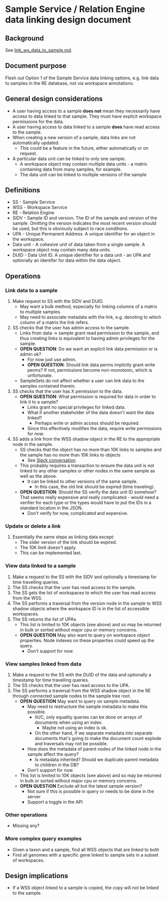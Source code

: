 # Sample Service / Relation Engine data linking design document

## Background

See [link_ws_data_to_sample.md](link_ws_data_to_sample.md).

## Document purpose

Flesh out Option 1 of the Sample Service data linking options, e.g. link data to samples
in the RE database, not via workspace annotations.

## General design considerations

* A user having access to a sample **does not** mean they necessarily have access to data linked
  to that sample. They must have explicit workspace permissions for the data.
* A user having access to data linked to a sample **does** have read access to the sample.
* When creating a new version of a sample, data links are not automatically updated.
  * This could be a feature in the future, either automatically or on request.
* A particular data unit can be linked to only one sample.
    * A workspace object may contain multiple data units - a matrix containing data from many
        samples, for example.
    * The data unit can be linked to multiple versions of the sample

## Definitions

* SS - Sample Service
* WSS - Workspace Service
* RE - Relation Engine
* SIDV - Sample ID and version. The ID of the sample and version of the sample. Omitting the
  version indicates the most recent version should be used, but this is obviously subject to
  race conditions.
* UPA - Unique Permanent Address. A unique identifier for an object in the workspace.
* Data unit - A cohesive unit of data taken from a single sample. A workspace object may contain
  many data units.
* DUID - Data Unit ID. A unique identifier for a data unit - an UPA and optionally an identifer for
  data within the data object.

## Operations

### Link data to a sample

1. Make request to SS with the SIDV and DUID.
    * May want a bulk method, especially for linking columns of a matrix to multiple samples.
    * May need to associate metadata with the link, e.g. denoting to which column of a matrix
      the link refers.
2. SS checks that the user has admin access to the sample.
    * Links from data -> sample grant read permission to the sample, and thus creating links
      is equivalent to having admin privileges for the sample.
    * **OPEN QUESTION**: Do we want an explicit link data permission or is admin ok?
        * For now just use admin.
        * **OPEN QUESTION**: Should link data perms implictly grant write perms? If not,
            permissions become non-monotonic, which is unfortunate.
    * SampleSets do not affect whether a user can link data to the samples contained therein.
3. SS checks that the user has X permission to the data.
    * **OPEN QUESTION**: What permission is required for data in order to link it to a sample?
        * Links grant no special privileges for linked data.
        * What if another stakeholder of the data doesn't want the data linked?
            * Perhaps write or admin access should be required.
        * Since this effectively modifies the data, require write permissions for now.
4. SS adds a link from the WSS shadow object in the RE to the appropriate node in the sample.
    * SS checks that the object has no more than 10K links to samples and the sample has no more
        than 10K links to objects
        * See [Slack conversation](https://kbase.slack.com/archives/CNRT78G66/p1583968517059500)
    * This probably requires a transaction to ensure the data unit is not linked to any other
      samples or other nodes in the same sample as well as the above.
        * It can be linked to other versions of the same sample.
            * In this case, the old link should be expired (time traveling).
    * **OPEN QUESTION**: Should the SS verify the data unit ID somehow? That seems really
      expensive and really complicated - would need a verifier for each type or the
      types would have to put the IDs in a standard location in the JSON.
        * Don't verify for now, complicated and expensive.

### Update or delete a link
1. Essentially the same steps as linking data except:
    * The older version of the link should be expired.
    * The 10K limit doesn't apply.
    * This can be implemented last.

### View data linked to a sample

1. Make a request to the SS with the SIDV and optionally a timestamp for time travelling queries.
2. The SS checks that the user has read access to the sample.
3. The SS gets the list of workspaces to which the user has read access from the WSS.
4. The SS performs a traversal from the version node in the sample to WSS shadow objects where the
   workspace ID is in the list of accessible workspaces.
5. The SS returns the list of UPAs.
    * This list is limited to 10K objects (see above) and so may be returned in bulk or sorted
      without major cpu or memory concerns.
   * **OPEN QUESTION** May also want to query on workspace object properties. Node indexes on
      these properties could speed up the query.
      * Don't support for now.

### View samples linked from data

1. Make a request to the SS with the DUID of the data and optionally a timestamp for time
    travelling queries.
2. The SS checks that the user has read access to the UPA.
3. The SS performs a traversal from the WSS shadow object in the RE through connected sample nodes
   to the sample tree root.
   * **OPEN QUESTION** May want to query on sample metadata.
      * May need to restructure the sample metadata to make this possible.
        * IIUC, only equality queries can be done on arrays of documents when using an index.
            * Maybe not using an index is ok.
        * On the other hand, if we separate metadata into separate documents that's going to make
         the document count explode and traversals may not be possible.
      * How does the metadata of parent nodes of the linked node in the sample affect the query?
          * Is metadata inherited? Should we duplicate parent metadata to children in the DB?
      * Don't support for now.
   * This list is limited to 10K objects (see above) and so may be returned in bulk or sorted
      without major cpu or memory concerns.
   * **OPEN QUESTiON** Exclude all but the latest sample version?
     * Not sure if this is possible in query or needs to be done in the server
     * Support a toggle in the API

### Other operations

* Missing any?

### More complex query examples

* Given a taxon and a sample, find all WSS objects that are linked to both
* Find all genomes with a specific gene linked to sample sets in a subset of workspaces.

## Design implications

* If a WSS object linked to a sample is copied, the copy will not be linked to the sample.


